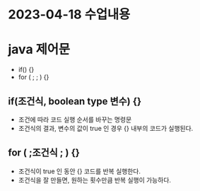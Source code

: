  # 2023-04-18 수업내용

 # java 제어문
 - if() {}
 - for ( ; ; ) {}

 ## if(조건식, boolean type 변수) {}
 - 조건에 따라 코드 실행 순서를 바꾸는 명령문
 - 조건식의 결과, 변수의 값이 true 인 경우 {} 내부의 코드가 실행된다.


 ## for ( ;조건식 ; ) {}
 - 조건식이 true 인 동안 {} 코드를 반복 실행한다.
 - 조건식을 잘 만들면, 원하는 횟수만큼 반복 실행이 가능하다.

 

